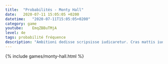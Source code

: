 ```yaml
---
title:  "Probabilités - Monty Hall"
date:   2020-07-11 15:05:05 +0200
datetime:   "2020-07-11T15:05:05+0200"
category: game
youtube:	EmqZBBuTMjA
level: 4e
tags: probabilité fréquence
description: "Ambitioni dedisse scripsisse iudicaretur. Cras mattis iudicium purus sit amet fermentum."
---
```

{% include games/monty-hall.html %}
